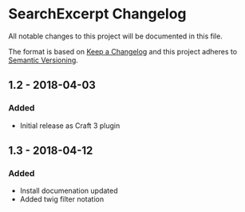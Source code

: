 # SearchExcerpt Changelog

All notable changes to this project will be documented in this file.

The format is based on [Keep a Changelog](http://keepachangelog.com/) and this project adheres to [Semantic Versioning](http://semver.org/).

## 1.2 - 2018-04-03
### Added
- Initial release as Craft 3 plugin
## 1.3 - 2018-04-12
### Added
- Install documenation updated
- Added twig filter notation
